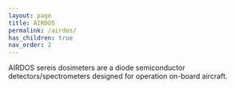 ```yaml
---
layout: page
title: AIRDOS
permalink: /airdos/
has_children: true
nav_order: 2
---
```


AIRDOS sereis dosimeters are a diode semiconductor detectors/spectrometers designed for operation on-board aircraft.

